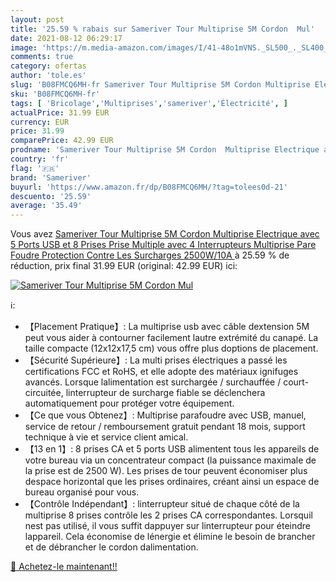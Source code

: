 ```yaml
---
layout: post
title: '25.59 % rabais sur Sameriver Tour Multiprise 5M Cordon  Mul'
date: 2021-08-12 06:29:17
image: 'https://m.media-amazon.com/images/I/41-48o1mVNS._SL500_._SL400_.jpg'
comments: true
category: ofertas
author: 'tole.es'
slug: 'B08FMCQ6MH-fr Sameriver Tour Multiprise 5M Cordon Multiprise Electrique...'
sku: 'B08FMCQ6MH-fr'
tags: [ 'Bricolage','Multiprises','sameriver','Électricité', ]
actualPrice: 31.99 EUR
currency: EUR
price: 31.99
comparePrice: 42.99 EUR
prodname: 'Sameriver Tour Multiprise 5M Cordon  Multiprise Electrique avec 5 Ports USB et 8 Prises  Prise Multiple avec 4 Interrupteurs  Multiprise Pare Foudre Protection Contre Les Surcharges  2500W/10A '
country: 'fr'
flag: '🇫🇷'
brand: 'Sameriver'
buyurl: 'https://www.amazon.fr/dp/B08FMCQ6MH/?tag=tolees0d-21'
descuento: '25.59'
average: '35.49'
---
```


Vous avez [Sameriver Tour Multiprise 5M Cordon  Multiprise Electrique avec 5 Ports USB et 8 Prises  Prise Multiple avec 4 Interrupteurs  Multiprise Pare Foudre Protection Contre Les Surcharges  2500W/10A ](https://www.amazon.fr/dp/B08FMCQ6MH/?tag=tolees0d-21)  à  25.59 % de réduction, prix final  31.99 EUR (original: 42.99 EUR) ici:

[![Sameriver Tour Multiprise 5M Cordon  Mul](https://m.media-amazon.com/images/I/41-48o1mVNS._SL500_._SL400_.jpg)](https://www.amazon.fr/dp/B08FMCQ6MH/?tag=tolees0d-21)

ℹ️:

- 【Placement Pratique】: La multiprise usb avec câble dextension 5M peut vous aider à contourner facilement lautre extrémité du canapé. La taille compacte (12x12x17,5 cm) vous offre plus doptions de placement.
- 【Sécurité Supérieure】: La multi prises électriques a passé les certifications FCC et RoHS, et elle adopte des matériaux ignifuges avancés. Lorsque lalimentation est surchargée / surchauffée / court-circuitée, linterrupteur de surcharge fiable se déclenchera automatiquement pour protéger votre équipement.
- 【Ce que vous Obtenez】: Multiprise parafoudre avec USB, manuel, service de retour / remboursement gratuit pendant 18 mois, support technique à vie et service client amical.
- 【13 en 1】: 8 prises CA et 5 ports USB alimentent tous les appareils de votre bureau via un concentrateur compact (la puissance maximale de la prise est de 2500 W). Les prises de tour peuvent économiser plus despace horizontal que les prises ordinaires, créant ainsi un espace de bureau organisé pour vous.
- 【Contrôle Indépendant】: linterrupteur situé de chaque côté de la multiprise 8 prises contrôle les 2 prises CA correspondantes. Lorsquil nest pas utilisé, il vous suffit dappuyer sur linterrupteur pour éteindre lappareil. Cela économise de lénergie et élimine le besoin de brancher et de débrancher le cordon dalimentation.

[🛒 Achetez-le maintenant!!](https://www.amazon.fr/dp/B08FMCQ6MH/?tag=tolees0d-21)
